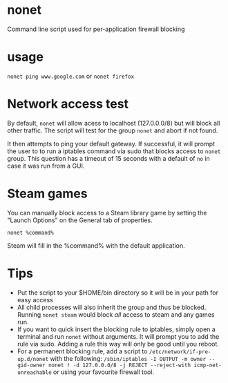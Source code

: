 # nonet
Command line script used for per-application firewall blocking

# usage
`nonet ping www.google.com`
or 
`nonet firefox`

# Network access test
By default, `nonet` will allow acess to localhost (127.0.0.0/8) but will block all other traffic.  The script will test for the group `nonet` and abort if not found.  

It then attempts to ping your default gateway.  If successful, it will prompt the user to to run a iptables command via sudo that blocks access to `nonet` group.  This question has a timeout of 15 seconds with a default of `no` in case it was run from a GUI. 

# Steam games 
You can manually block access to a Steam library game by setting the "Launch Options" on the General tab of properties.

`nonet %command%`

Steam will fill in the %command% with the default application.  

# Tips
- Put the script to your $HOME/bin directory so it will be in your path for easy access
- All child processes will also inherit the group and thus be blocked.  Running `nonet steam` would block *all* access to steam and any games run.
- If you want to quick insert the blocking rule to iptables, simply open a terminal and run `nonet` without arguments.  It will prompt you to add the rule via sudo. Adding a rule this way will only be good until you reboot.
- For a permanent blocking rule, add a script to `/etc/network/if-pre-up.d/nonet` with the following:
`/sbin/iptables -I OUTPUT -m owner --gid-owner nonet ! -d 127.0.0.0/8 -j REJECT --reject-with icmp-net-unreachable` or using your favourite firewall tool.
